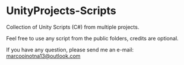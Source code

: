 # UnityProjects-Scripts
Collection of Unity Scripts (C#) from multiple projects.

Feel free to use any script from the public folders, credits are optional.

If you have any question, please send me an e-mail:
marcooinotna13@outlook.com
